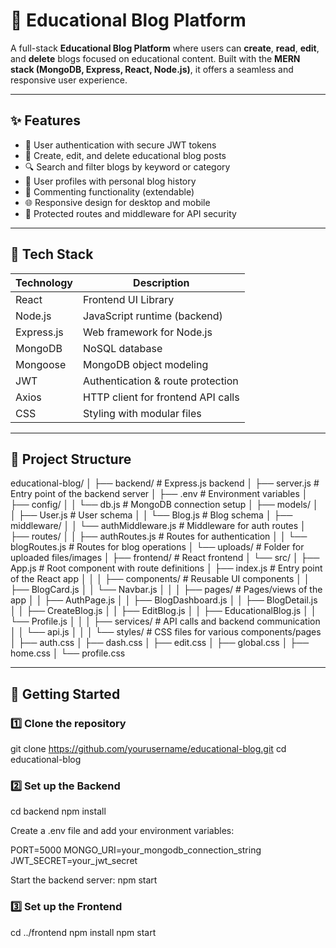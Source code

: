 # 🧠 Educational Blog Platform

A full-stack **Educational Blog Platform** where users can **create**, **read**, **edit**, and **delete** blogs focused on educational content. Built with the **MERN stack (MongoDB, Express, React, Node.js)**, it offers a seamless and responsive user experience.

---

## ✨ Features

- 📝 User authentication with secure JWT tokens
- 📰 Create, edit, and delete educational blog posts
- 🔍 Search and filter blogs by keyword or category
- 👥 User profiles with personal blog history
- 💬 Commenting functionality (extendable)
- 🌐 Responsive design for desktop and mobile
- 🔐 Protected routes and middleware for API security

---

## 🚀 Tech Stack

| Technology | Description                        |
|------------|------------------------------------|
| React      | Frontend UI Library                |
| Node.js    | JavaScript runtime (backend)       |
| Express.js | Web framework for Node.js          |
| MongoDB    | NoSQL database                     |
| Mongoose   | MongoDB object modeling            |
| JWT        | Authentication & route protection  |
| Axios      | HTTP client for frontend API calls |
| CSS        | Styling with modular files         |

---

## 📂 Project Structure

educational-blog/
│
├── backend/                         # Express.js backend
│   ├── server.js                    # Entry point of the backend server
│   ├── .env                         # Environment variables
│   ├── config/
│   │   └── db.js                    # MongoDB connection setup
│   ├── models/
│   │   ├── User.js                  # User schema
│   │   └── Blog.js                  # Blog schema
│   ├── middleware/
│   │   └── authMiddleware.js        # Middleware for auth routes
│   ├── routes/
│   │   ├── authRoutes.js            # Routes for authentication
│   │   └── blogRoutes.js            # Routes for blog operations
│   └── uploads/                     # Folder for uploaded files/images
│
├── frontend/                        # React frontend
│   └── src/
│       ├── App.js                   # Root component with route definitions
│       ├── index.js                 # Entry point of the React app
│       │
│       ├── components/              # Reusable UI components
│       │   ├── BlogCard.js
│       │   └── Navbar.js
│       │
│       ├── pages/                   # Pages/views of the app
│       │   ├── AuthPage.js
│       │   ├── BlogDashboard.js
│       │   ├── BlogDetail.js
│       │   ├── CreateBlog.js
│       │   ├── EditBlog.js
│       │   ├── EducationalBlog.js
│       │   └── Profile.js
│       │
│       ├── services/                # API calls and backend communication
│       │   └── api.js
│       │
│       └── styles/                  # CSS files for various components/pages
│           ├── auth.css
│           ├── dash.css
│           ├── edit.css
│           ├── global.css
│           ├── home.css
│           └── profile.css



---

## 🔧 Getting Started

### 1️⃣ Clone the repository
git clone https://github.com/yourusername/educational-blog.git
cd educational-blog

### 2️⃣ Set up the Backend
cd backend
npm install

Create a .env file and add your environment variables:

PORT=5000
MONGO_URI=your_mongodb_connection_string
JWT_SECRET=your_jwt_secret

Start the backend server:
npm start

### 3️⃣ Set up the Frontend
cd ../frontend
npm install
npm start
